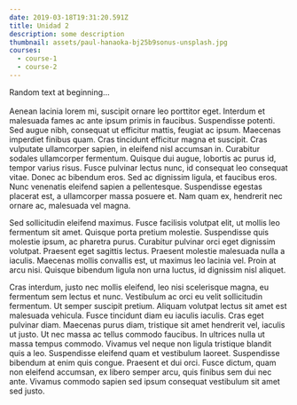 ```yaml
---
date: 2019-03-18T19:31:20.591Z
title: Unidad 2
description: some description
thumbnail: assets/paul-hanaoka-bj25b9sonus-unsplash.jpg
courses:
  - course-1
  - course-2
---
```

Random text at beginning...\
\
Aenean lacinia lorem mi, suscipit ornare leo porttitor eget. Interdum et malesuada fames ac ante ipsum primis in faucibus. Suspendisse potenti. Sed augue nibh, consequat ut efficitur mattis, feugiat ac ipsum. Maecenas imperdiet finibus quam. Cras tincidunt efficitur magna et suscipit. Cras vulputate ullamcorper sapien, in eleifend nisl accumsan in. Curabitur sodales ullamcorper fermentum. Quisque dui augue, lobortis ac purus id, tempor varius risus. Fusce pulvinar lectus nunc, id consequat leo consequat vitae. Donec ac bibendum eros. Sed ac dignissim ligula, et faucibus eros. Nunc venenatis eleifend sapien a pellentesque. Suspendisse egestas placerat est, a ullamcorper massa posuere et. Nam quam ex, hendrerit nec ornare ac, malesuada vel magna.

Sed sollicitudin eleifend maximus. Fusce facilisis volutpat elit, ut mollis leo fermentum sit amet. Quisque porta pretium molestie. Suspendisse quis molestie ipsum, ac pharetra purus. Curabitur pulvinar orci eget dignissim volutpat. Praesent eget sagittis lectus. Praesent molestie malesuada nulla a iaculis. Maecenas mollis convallis est, ut maximus leo lacinia vel. Proin at arcu nisi. Quisque bibendum ligula non urna luctus, id dignissim nisl aliquet.

Cras interdum, justo nec mollis eleifend, leo nisi scelerisque magna, eu fermentum sem lectus et nunc. Vestibulum ac orci eu velit sollicitudin fermentum. Ut semper suscipit pretium. Aliquam volutpat lectus sit amet est malesuada vehicula. Fusce tincidunt diam eu iaculis iaculis. Cras eget pulvinar diam. Maecenas purus diam, tristique sit amet hendrerit vel, iaculis ut justo. Ut nec massa ac tellus commodo faucibus. In ultrices nulla ut massa tempus commodo. Vivamus vel neque non ligula tristique blandit quis a leo. Suspendisse eleifend quam et vestibulum laoreet. Suspendisse bibendum at enim quis congue. Praesent et dui orci. Fusce dictum, quam non eleifend accumsan, ex libero semper arcu, quis finibus sem dui nec ante. Vivamus commodo sapien sed ipsum consequat vestibulum sit amet sed justo.